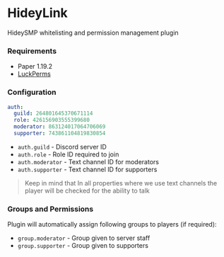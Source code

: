 # HideyLink
HideySMP whitelisting and permission management plugin

### Requirements

- Paper 1.19.2
- [LuckPerms](https://luckperms.net/)

### Configuration
```yaml
auth:
  guild: 264801645370671114
  role: 426156903555399680
  moderator: 863124017064706069
  supporter: 743861104819830854
```
- `auth.guild` - Discord server ID
- `auth.role` - Role ID required to join
- `auth.moderator` - Text channel ID for moderators
- `auth.supporter` - Text channel ID for supporters

> Keep in mind that In all properties where we use text channels the player will be checked for the ability to talk

### Groups and Permissions

Plugin will automatically assign following groups to players (if required):

- `group.moderator` - Group given to server staff
- `group.supporter` - Group given to supporters
